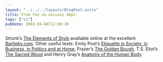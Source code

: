 ```yaml
---
layout: "../../../layouts/BlogPost.astro"
title: From the no-excuses dept.
tags: ["v1"]
pubDate: 2002-04-08T12:00:20
---
```


Strunk&#8217;s [The Elements of Style][1] available online at the excellent [Bartleby.com][2]. Other useful texts: Emily Post&#8217;s [Etiquette in Society, in Business, in Politics and at Home][3], Frazer&#8217;s [The Golden Bough][4], T.S. Eliot&#8217;s [The Sacred Wood][5] and Henry Gray&#8217;s [Anatomy of the Human Body][6].

[1]: http://www.bartleby.com/141/
[2]: http://www.bartleby.com
[3]: http://www.bartleby.com/95/
[4]: http://www.bartleby.com/196/
[5]: http://www.bartleby.com/200/
[6]: http://www.bartleby.com/107/
